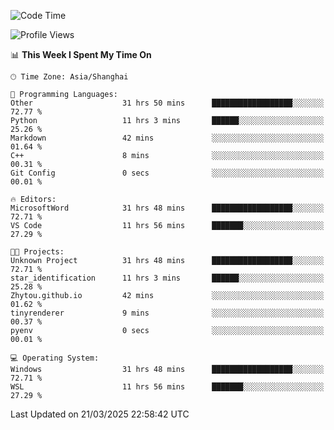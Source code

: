 <!--START_SECTION:waka-->
![Code Time](http://img.shields.io/badge/Code%20Time-2%2C444%20hrs%204%20mins-blue)

![Profile Views](http://img.shields.io/badge/Profile%20Views-1-blue)

📊 **This Week I Spent My Time On** 

```text
🕑︎ Time Zone: Asia/Shanghai

💬 Programming Languages: 
Other                    31 hrs 50 mins      ██████████████████░░░░░░░   72.77 % 
Python                   11 hrs 3 mins       ██████░░░░░░░░░░░░░░░░░░░   25.26 % 
Markdown                 42 mins             ░░░░░░░░░░░░░░░░░░░░░░░░░   01.64 % 
C++                      8 mins              ░░░░░░░░░░░░░░░░░░░░░░░░░   00.31 % 
Git Config               0 secs              ░░░░░░░░░░░░░░░░░░░░░░░░░   00.01 % 

🔥 Editors: 
MicrosoftWord            31 hrs 48 mins      ██████████████████░░░░░░░   72.71 % 
VS Code                  11 hrs 56 mins      ███████░░░░░░░░░░░░░░░░░░   27.29 % 

🐱‍💻 Projects: 
Unknown Project          31 hrs 48 mins      ██████████████████░░░░░░░   72.71 % 
star_identification      11 hrs 3 mins       ██████░░░░░░░░░░░░░░░░░░░   25.28 % 
Zhytou.github.io         42 mins             ░░░░░░░░░░░░░░░░░░░░░░░░░   01.62 % 
tinyrenderer             9 mins              ░░░░░░░░░░░░░░░░░░░░░░░░░   00.37 % 
pyenv                    0 secs              ░░░░░░░░░░░░░░░░░░░░░░░░░   00.01 % 

💻 Operating System: 
Windows                  31 hrs 48 mins      ██████████████████░░░░░░░   72.71 % 
WSL                      11 hrs 56 mins      ███████░░░░░░░░░░░░░░░░░░   27.29 % 
```


 Last Updated on 21/03/2025 22:58:42 UTC
<!--END_SECTION:waka-->